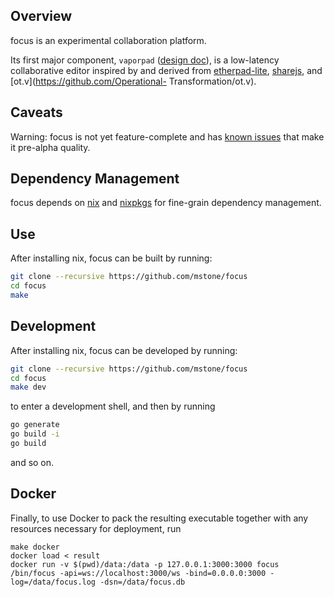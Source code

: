 ## Overview

focus is an experimental collaboration platform.

Its first major component, `vaporpad` ([design doc](./docs/intent.adoc)), is a
low-latency collaborative editor inspired by and derived from
[etherpad-lite](http://etherpad.org), [sharejs](http://sharejs.org), and
[ot.v](https://github.com/Operational- Transformation/ot.v).

## Caveats

Warning: focus is not yet feature-complete and has [known
issues](https://github.com/mstone/focus/issues) that make it pre-alpha quality.

## Dependency Management

focus depends on [nix](https://nixos.org/nix/) and
[nixpkgs](https://github.com/NixOS/nixpkgs) for fine-grain dependency
management.

## Use

After installing nix, focus can be built by running:

```bash
git clone --recursive https://github.com/mstone/focus
cd focus
make
```

## Development

After installing nix, focus can be developed by running:

```bash
git clone --recursive https://github.com/mstone/focus
cd focus
make dev
```

to enter a development shell, and then by running

```bash
go generate
go build -i
go build
```

and so on.

## Docker

Finally, to use Docker to pack the resulting executable together with any resources necessary for deployment, run

```
make docker
docker load < result
docker run -v $(pwd)/data:/data -p 127.0.0.1:3000:3000 focus /bin/focus -api=ws://localhost:3000/ws -bind=0.0.0.0:3000 -log=/data/focus.log -dsn=/data/focus.db
```
